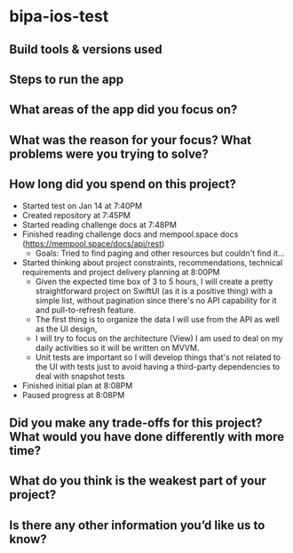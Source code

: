 # bipa-ios-test

## Build tools & versions used

## Steps to run the app

## What areas of the app did you focus on?

## What was the reason for your focus? What problems were you trying to solve?

## How long did you spend on this project?

- Started test on Jan 14 at 7:40PM
- Created repository at 7:45PM
- Started reading challenge docs at 7:48PM
- Finished reading challenge docs and mempool.space docs (https://mempool.space/docs/api/rest)
  - Goals: Tried to find paging and other resources but couldn't find it... 
- Started thinking about project constraints, recommendations, technical requirements and project delivery planning at 8:00PM
  - Given the expected time box of 3 to 5 hours, I will create a pretty straightforward project on SwiftUI (as it is a positive thing) with a simple list, without pagination since there's no API capability for it and pull-to-refresh feature. 
  - The first thing is to organize the data I will use from the API as well as the UI design,
  - I will try to focus on the architecture (View) I am used to deal on my daily activities so it will be written on MVVM.
  - Unit tests are important so I will develop things that's not related to the UI with tests just to avoid having a third-party dependencies to deal with snapshot tests
- Finished initial plan at 8:08PM
- Paused progress at 8:08PM


## Did you make any trade-offs for this project? What would you have done differently with more time?

## What do you think is the weakest part of your project?

## Is there any other information you’d like us to know?